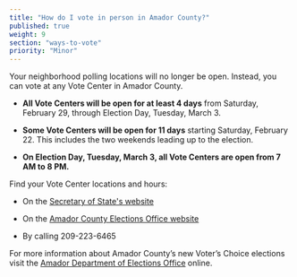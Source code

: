 ```yaml
---
title: "How do I vote in person in Amador County?"
published: true
weight: 9
section: "ways-to-vote"
priority: "Minor"
---
```


Your neighborhood polling locations will no longer be open. Instead, you can vote at any Vote Center in Amador County.   

- **All Vote Centers will be open for at least 4 days** from Saturday, February 29, through Election Day, Tuesday, March 3. 

- **Some Vote Centers will be open for 11 days** starting Saturday, February 22. This includes the two weekends leading up to the election.     

- **On Election Day, Tuesday, March 3, all Vote Centers are open from 7 AM to 8 PM.**  

Find your Vote Center locations and hours:  

- On the [Secretary of State's website](https://caearlyvoting.sos.ca.gov/) 

- On the [Amador County Elections Office website](https://www.amadorgov.org/government/elections/vote-center-and-ballot-drop-off-locations)   

- By calling 209-223-6465   

For more information about Amador County’s new Voter’s Choice elections visit the [Amador Department of Elections Office](https://www.amadorgov.org/government/elections/voter-s-choice-act) online.
